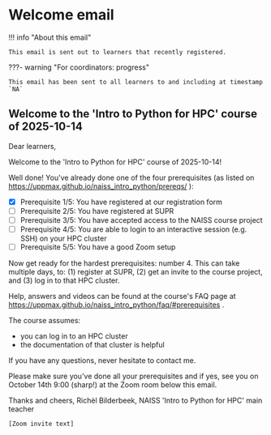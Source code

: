 # Welcome email

!!! info "About this email"

    This email is sent out to learners that recently registered.

???- warning "For coordinators: progress"

    This email has been sent to all learners to and including at timestamp
    `NA`

<!-- markdownlint-disable MD013 --><!-- Allow clean copy-paste of 80+ characters -->

## Welcome to the 'Intro to Python for HPC' course of 2025-10-14

Dear learners,

Welcome to the 'Intro to Python for HPC' course of 2025-10-14!

Well done! You've already done one of the four prerequisites (as listed on <https://uppmax.github.io/naiss_intro_python/prereqs/> ):

- [x] Prerequisite 1/5: You have registered at our registration form
- [ ] Prerequisite 2/5: You have registered at SUPR
- [ ] Prerequisite 3/5: You have accepted access to the NAISS course project
- [ ] Prerequisite 4/5: You are able to login to an interactive session (e.g. SSH) on your HPC cluster
- [ ] Prerequisite 5/5: You have a good Zoom setup

Now get ready for the hardest prerequisites: number 4. This can take multiple days, to: (1) register at SUPR, (2) get an invite to the course project, and (3) log in to that HPC cluster.

Help, answers and videos can be found at the course's FAQ page at <https://uppmax.github.io/naiss_intro_python/faq/#prerequisites> .

The course assumes:

- you can log in to an HPC cluster
- the documentation of that cluster is helpful

If you have any questions, never hesitate to contact me.

Please make sure you've done all your prerequisites and if yes, see you on October 14th 9:00 (sharp!) at the Zoom room below this email.

Thanks and cheers, Richèl Bilderbeek, NAISS 'Intro to Python for HPC' main teacher

`[Zoom invite text]`
